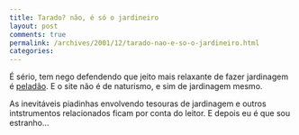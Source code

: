 ```yaml
---
title: Tarado? não, é só o jardineiro
layout: post
comments: true
permalink: /archives/2001/12/tarado-nao-e-so-o-jardineiro.html
categories:
---
```

É sério, tem nego defendendo que jeito mais relaxante de fazer jardinagem é <a href=http://www.homestore.com/lawngarden/advice/nudegardening.asp >peladão</a>. E o site não é de naturismo, e sim de jardinagem mesmo.

As inevitáveis piadinhas envolvendo tesouras de jardinagem e outros intstrumentos relacionados ficam por conta do leitor. E depois eu é que sou estranho&#8230;